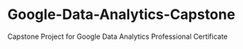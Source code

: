 # Google-Data-Analytics-Capstone
Capstone Project for Google Data Analytics Professional Certificate
